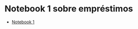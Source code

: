 # Notebook 1 sobre empréstimos
* [Notebook 1](https://github.com/LuizFC-testes/MC322/blob/111fa250496e7e83553d84c6b36d7b8f8bc305fc/lab01/notebook/emprestimo01-ra183146.ipynb)
